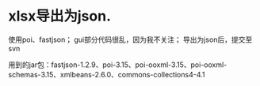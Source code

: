 # xlsx导出为json.
使用poi、fastjson；
gui部分代码很乱，因为我不关注；
导出为json后，提交至svn

用到的jar包：fastjson-1.2.9、poi-3.15、poi-ooxml-3.15、poi-ooxml-schemas-3.15、xmlbeans-2.6.0、commons-collections4-4.1
